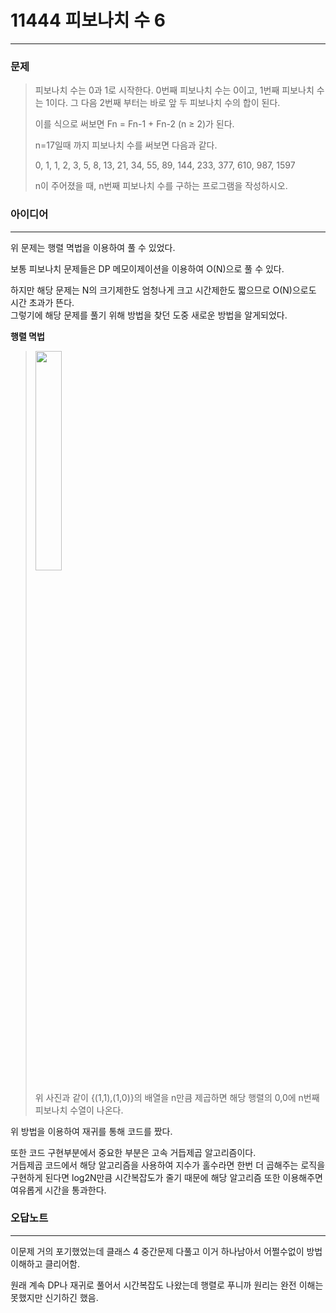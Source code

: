 # 11444 피보나치 수 6
------------
### 문제

>피보나치 수는 0과 1로 시작한다. 0번째 피보나치 수는 0이고, 1번째 피보나치 수는 1이다. 그 다음 2번째 부터는 바로 앞 두 피보나치 수의 합이 된다.
>
>이를 식으로 써보면 Fn = Fn-1 + Fn-2 (n ≥ 2)가 된다.
>
>n=17일때 까지 피보나치 수를 써보면 다음과 같다.
>
>0, 1, 1, 2, 3, 5, 8, 13, 21, 34, 55, 89, 144, 233, 377, 610, 987, 1597
>
>n이 주어졌을 때, n번째 피보나치 수를 구하는 프로그램을 작성하시오.

### 아이디어
----------
위 문제는 행렬 멱법을 이용하여 풀 수 있었다.

보통 피보나치 문제들은 DP 메모이제이션을 이용하여 O(N)으로 풀 수 있다.

하지만 해당 문제는 N의 크기제한도 엄청나게 크고 시간제한도 짧으므로 O(N)으로도 시간 초과가 뜬다.  
그렇기에 해당 문제를 풀기 위해 방법을 찾던 도중 새로운 방법을 알게되었다.

__행렬 멱법__
>
> <img width="30%" src="https://blog.kakaocdn.net/dn/cqh6aE/btrg7YMje6s/isPMqXVTWBO8tv5TmMqIK0/img.png">
>
> 위 사진과 같이 {(1,1),(1,0)}의 배열을 n만큼 제곱하면 해당 행렬의 0,0에 n번째 피보나치 수열이 나온다.

위 방법을 이용하여 재귀를 통해 코드를 짰다.

또한 코드 구현부분에서 중요한 부분은 고속 거듭제곱 알고리즘이다.  
거듭제곱 코드에서 해당 알고리즘을 사용하여 지수가 홀수라면 한번 더 곱해주는 로직을 구현하게 된다면 log2N만큼 시간복잡도가 줄기 때문에 해당 알고리즘 또한 이용해주면 여유롭게 시간을 통과한다. 

### 오답노트
----------
이문제 거의 포기했었는데 클래스 4 중간문제 다풀고 이거 하나남아서 어쩔수없이 방법 이해하고 클리어함.

원래 계속 DP나 재귀로 풀어서 시간복잡도 나왔는데 행렬로 푸니까 원리는 완전 이해는 못했지만 신기하긴 했음.